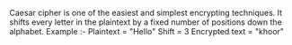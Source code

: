 Caesar cipher is one of the easiest and simplest encrypting techniques. It shifts every letter in the plaintext by a fixed number of positions down the alphabet.
Example :-
 Plaintext = "Hello"
 Shift = 3
 Encrypted text = "khoor"

 